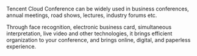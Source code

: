 Tencent Cloud Conference can be widely used in business conferences, annual meetings, road shows, lectures, industry forums etc.

Through face recognition, electronic business card, simultaneous interpretation, live video and other technologies, it brings efficient organization to your conference, and brings online, digital, and paperless experience.

